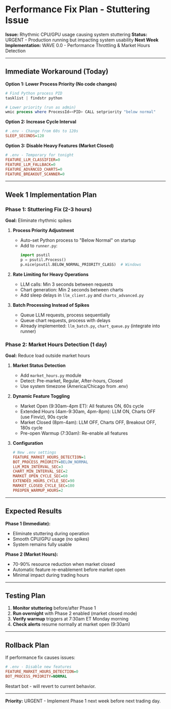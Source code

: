 # Performance Fix Plan - Stuttering Issue

**Issue:** Rhythmic CPU/GPU usage causing system stuttering
**Status:** URGENT - Production running but impacting system usability
**Next Week Implementation:** WAVE 0.0 - Performance Throttling & Market Hours Detection

---

## Immediate Workaround (Today)

**Option 1: Lower Process Priority (No code changes)**
```powershell
# Find Python process PID
tasklist | findstr python

# Lower priority (run as admin)
wmic process where ProcessId=<PID> CALL setpriority "below normal"
```

**Option 2: Increase Cycle Interval**
```ini
# .env - Change from 60s to 120s
SLEEP_SECONDS=120
```

**Option 3: Disable Heavy Features (Market Closed)**
```ini
# .env - Temporary for tonight
FEATURE_LLM_CLASSIFIER=0
FEATURE_LLM_FALLBACK=0
FEATURE_ADVANCED_CHARTS=0
FEATURE_BREAKOUT_SCANNER=0
```

---

## Week 1 Implementation Plan

### Phase 1: Stuttering Fix (2-3 hours)
**Goal:** Eliminate rhythmic spikes

1. **Process Priority Adjustment**
   - Auto-set Python process to "Below Normal" on startup
   - Add to `runner.py`:
     ```python
     import psutil
     p = psutil.Process()
     p.nice(psutil.BELOW_NORMAL_PRIORITY_CLASS)  # Windows
     ```

2. **Rate Limiting for Heavy Operations**
   - LLM calls: Min 3 seconds between requests
   - Chart generation: Min 2 seconds between charts
   - Add sleep delays in `llm_client.py` and `charts_advanced.py`

3. **Batch Processing Instead of Spikes**
   - Queue LLM requests, process sequentially
   - Queue chart requests, process with delays
   - Already implemented: `llm_batch.py`, `chart_queue.py` (integrate into runner)

### Phase 2: Market Hours Detection (1 day)
**Goal:** Reduce load outside market hours

1. **Market Status Detection**
   - Add `market_hours.py` module
   - Detect: Pre-market, Regular, After-hours, Closed
   - Use system timezone (America/Chicago from .env)

2. **Dynamic Feature Toggling**
   - Market Open (9:30am-4pm ET): All features ON, 60s cycle
   - Extended Hours (4am-9:30am, 4pm-8pm): LLM ON, Charts OFF (use Finviz), 90s cycle
   - Market Closed (8pm-4am): LLM OFF, Charts OFF, Breakout OFF, 180s cycle
   - Pre-open Warmup (7:30am): Re-enable all features

3. **Configuration**
   ```ini
   # New .env settings
   FEATURE_MARKET_HOURS_DETECTION=1
   BOT_PROCESS_PRIORITY=BELOW_NORMAL
   LLM_MIN_INTERVAL_SEC=3
   CHART_MIN_INTERVAL_SEC=2
   MARKET_OPEN_CYCLE_SEC=60
   EXTENDED_HOURS_CYCLE_SEC=90
   MARKET_CLOSED_CYCLE_SEC=180
   PREOPEN_WARMUP_HOURS=2
   ```

---

## Expected Results

**Phase 1 (Immediate):**
- Eliminate stuttering during operation
- Smooth CPU/GPU usage (no spikes)
- System remains fully usable

**Phase 2 (Market Hours):**
- 70-90% resource reduction when market closed
- Automatic feature re-enablement before market open
- Minimal impact during trading hours

---

## Testing Plan

1. **Monitor stuttering** before/after Phase 1
2. **Run overnight** with Phase 2 enabled (market closed mode)
3. **Verify warmup** triggers at 7:30am ET Monday morning
4. **Check alerts** resume normally at market open (9:30am)

---

## Rollback Plan

If performance fix causes issues:

```ini
# .env - Disable new features
FEATURE_MARKET_HOURS_DETECTION=0
BOT_PROCESS_PRIORITY=NORMAL
```

Restart bot - will revert to current behavior.

---

**Priority:** URGENT - Implement Phase 1 next week before next trading day.
